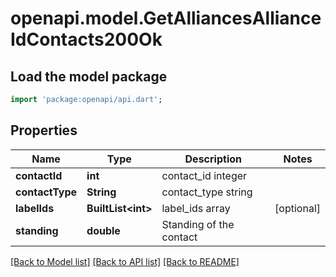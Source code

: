 # openapi.model.GetAlliancesAllianceIdContacts200Ok

## Load the model package
```dart
import 'package:openapi/api.dart';
```

## Properties
Name | Type | Description | Notes
------------ | ------------- | ------------- | -------------
**contactId** | **int** | contact_id integer | 
**contactType** | **String** | contact_type string | 
**labelIds** | **BuiltList&lt;int&gt;** | label_ids array | [optional] 
**standing** | **double** | Standing of the contact | 

[[Back to Model list]](../README.md#documentation-for-models) [[Back to API list]](../README.md#documentation-for-api-endpoints) [[Back to README]](../README.md)


